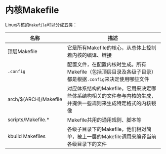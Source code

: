 # 内核Makefile

Linux内核的`Makefile`可以分成五类：

| 名称 | 描述 |
| - | -|
| 顶层Makefile | 它是所有Makefile的核心，从总体上控制着内核的编译、链接 |
| `.config` | 配置文件，在配置内核时生成。所有Makefile（包括顶层目录及各级子目录）都是根据`.config`来决定使用哪些文件 |
| arch/$(ARCH)/Makefile | 对应体系结构的Makefile，它用来决定哪些体系结构相关的文件参与内核的生成，并提供一些规则来生成特定格式的内核镜像 |
| scripts/Makefile.* | Makefile共用的通用规则、脚本等 |
| kbuild Makefiles | 各级子目录下的Makefile，他们相对简单，被上一层的Makefile调用来编译当前各级目录下的文件 |


